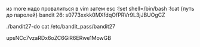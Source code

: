 из more надо провалиться в vim
затем esc :!set shell=/bin/bash
:!cat {путь до паролей}
bandit 26: s0773xxkk0MXfdqOfPRVr9L3jJBUOgCZ

./bandit27-do cat /etc/bandit_pass/bandit27

upsNCc7vzaRDx6oZC6GiR6ERwe1MowGB